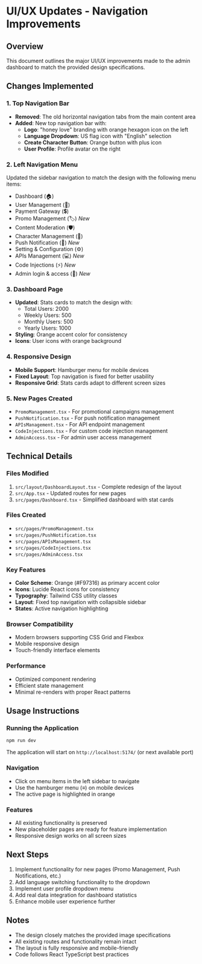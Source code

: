 # UI/UX Updates - Navigation Improvements

## Overview
This document outlines the major UI/UX improvements made to the admin dashboard to match the provided design specifications.

## Changes Implemented

### 1. Top Navigation Bar
- **Removed**: The old horizontal navigation tabs from the main content area
- **Added**: New top navigation bar with:
  - **Logo**: "honey love" branding with orange hexagon icon on the left
  - **Language Dropdown**: US flag icon with "English" selection
  - **Create Character Button**: Orange button with plus icon
  - **User Profile**: Profile avatar on the right

### 2. Left Navigation Menu
Updated the sidebar navigation to match the design with the following menu items:
- Dashboard (🏠)
- User Management (👥)
- Payment Gateway (💲)
- Promo Management (🏷️) *New*
- Content Moderation (🛡️)
- Character Management (👥)
- Push Notification (🔔) *New*
- Setting & Configuration (⚙️)
- APIs Management (💻) *New*
- Code Injections (⚡) *New*
- Admin login & access (👤) *New*

### 3. Dashboard Page
- **Updated**: Stats cards to match the design with:
  - Total Users: 2000
  - Weekly Users: 500
  - Monthly Users: 500
  - Yearly Users: 1000
- **Styling**: Orange accent color for consistency
- **Icons**: User icons with orange background

### 4. Responsive Design
- **Mobile Support**: Hamburger menu for mobile devices
- **Fixed Layout**: Top navigation is fixed for better usability
- **Responsive Grid**: Stats cards adapt to different screen sizes

### 5. New Pages Created
- `PromoManagement.tsx` - For promotional campaigns management
- `PushNotification.tsx` - For push notification management
- `APIsManagement.tsx` - For API endpoint management
- `CodeInjections.tsx` - For custom code injection management
- `AdminAccess.tsx` - For admin user access management

## Technical Details

### Files Modified
1. `src/layout/DashboardLayout.tsx` - Complete redesign of the layout
2. `src/App.tsx` - Updated routes for new pages
3. `src/pages/Dashboard.tsx` - Simplified dashboard with stat cards

### Files Created
- `src/pages/PromoManagement.tsx`
- `src/pages/PushNotification.tsx`
- `src/pages/APIsManagement.tsx`
- `src/pages/CodeInjections.tsx`
- `src/pages/AdminAccess.tsx`

### Key Features
- **Color Scheme**: Orange (#F97316) as primary accent color
- **Icons**: Lucide React icons for consistency
- **Typography**: Tailwind CSS utility classes
- **Layout**: Fixed top navigation with collapsible sidebar
- **States**: Active navigation highlighting

### Browser Compatibility
- Modern browsers supporting CSS Grid and Flexbox
- Mobile responsive design
- Touch-friendly interface elements

### Performance
- Optimized component rendering
- Efficient state management
- Minimal re-renders with proper React patterns

## Usage Instructions

### Running the Application
```bash
npm run dev
```
The application will start on `http://localhost:5174/` (or next available port)

### Navigation
- Click on menu items in the left sidebar to navigate
- Use the hamburger menu (≡) on mobile devices
- The active page is highlighted in orange

### Features
- All existing functionality is preserved
- New placeholder pages are ready for feature implementation
- Responsive design works on all screen sizes

## Next Steps
1. Implement functionality for new pages (Promo Management, Push Notifications, etc.)
2. Add language switching functionality to the dropdown
3. Implement user profile dropdown menu
4. Add real data integration for dashboard statistics
5. Enhance mobile user experience further

## Notes
- The design closely matches the provided image specifications
- All existing routes and functionality remain intact
- The layout is fully responsive and mobile-friendly
- Code follows React TypeScript best practices
